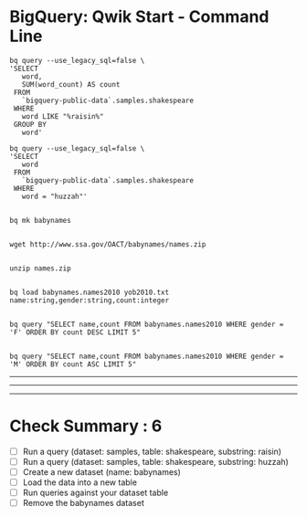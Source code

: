 # BigQuery: Qwik Start - Command Line


```
bq query --use_legacy_sql=false \
'SELECT
   word,
   SUM(word_count) AS count
 FROM
   `bigquery-public-data`.samples.shakespeare
 WHERE
   word LIKE "%raisin%"
 GROUP BY
   word'

bq query --use_legacy_sql=false \
'SELECT
   word
 FROM
   `bigquery-public-data`.samples.shakespeare
 WHERE
   word = "huzzah"'


bq mk babynames


wget http://www.ssa.gov/OACT/babynames/names.zip


unzip names.zip


bq load babynames.names2010 yob2010.txt name:string,gender:string,count:integer


bq query "SELECT name,count FROM babynames.names2010 WHERE gender = 'F' ORDER BY count DESC LIMIT 5"


bq query "SELECT name,count FROM babynames.names2010 WHERE gender = 'M' ORDER BY count ASC LIMIT 5"
```



---
---
---

# Check Summary : 6


- [ ] Run a query (dataset: samples, table: shakespeare, substring: raisin)
- [ ] Run a query (dataset: samples, table: shakespeare, substring: huzzah)
- [ ] Create a new dataset (name: babynames)
- [ ] Load the data into a new table
- [ ] Run queries against your dataset table
- [ ] Remove the babynames dataset